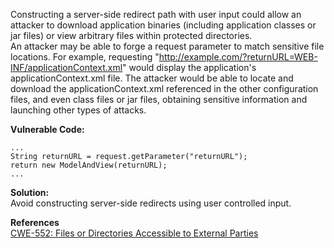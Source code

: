  Constructing a server-side redirect path with user input could allow an attacker to download application binaries (including application classes or jar files) or view arbitrary files within protected directories.  
An attacker may be able to forge a request parameter to match sensitive file locations. For example, requesting "http://example.com/?returnURL=WEB-INF/applicationContext.xml" would display the application's applicationContext.xml file. The attacker would be able to locate and download the applicationContext.xml referenced in the other configuration files, and even class files or jar files, obtaining sensitive information and launching other types of attacks.

**Vulnerable Code:**

```
... 
String returnURL = request.getParameter("returnURL");
return new ModelAndView(returnURL); 
...
```

**Solution:**  
Avoid constructing server-side redirects using user controlled input.

  

**References**  
[CWE-552: Files or Directories Accessible to External Parties](https://cwe.mitre.org/data/definitions/552.html)

 